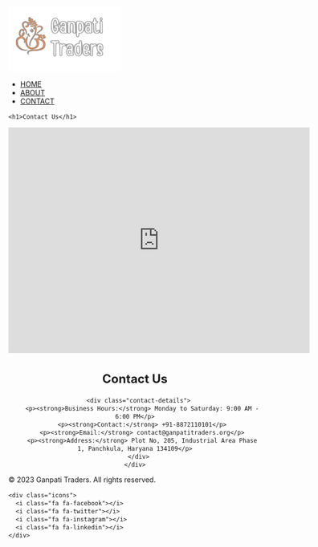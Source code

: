 <!DOCTYPE html>
<html>

<head>
  <meta name="viewport" content="with=device-width, initial-scale=1.0">
  <title>Ganpati Traders</title>
  <link rel="stylesheet" href="style.css">
  <link rel="preconnect" href="https://fonts.googleapis.com">
  <link rel="preconnect" href="https://fonts.gstatic.com" crossorigin>
  <link
    href="https://fonts.googleapis.com/css2?family=Poppins:ital,wght@0,200;0,300;0,400;0,500;0,600;0,700;0,800;0,900;1,100;1,200;1,300;1,400;1,500;1,600;1,700;1,800;1,900&display=swap"
    rel="stylesheet">
  <link rel="stylesheet" href="https://cdnjs.cloudflare.com/ajax/libs/font-awesome/4.7.0/css/font-awesome.min.css">
  <link rel="stylesheet" href="header.css">
  <link rel="stylesheet" href="general.css">
  <link rel="stylesheet" href="responsive.css">
  <link rel="stylesheet" href="footer.css">
  <link rel="shortcut icon" type="image/x-icon" href="images/favicon.ico">

  <style>
    .contact-container {
      max-width: 600px;
      margin: 0 auto;
      text-align: center;
    }

    .contact-heading {
      font-size: 24px;
      font-weight: bold;
      margin-bottom: 20px;
    }

    .contact-details {
      margin-bottom: 20px;
    }

    .contact-details p {
      margin-bottom: 10px;
    }

    .contact-details strong {
      font-weight: bold;
    }
  </style>



</head>

<body>
  <section class="sub-header">
    <nav>
      <a href="index"><img src="images/logo.png"></a>
      <div class="nav-links" id="navLinks">
        <!--Rákatt ikon- elrejti a menüt-->
        <i class="fa fa-times" onclick="hideMenu()"></i>
        <ul>
          <li><a href="index">HOME</a></li>
          <li><a href="about">ABOUT</a></li>
          <li><a href="contact">CONTACT</a></li>
        </ul>
      </div>
      <!--Rákatt ikon- mutatja a menüt-->
      <i class="fa fa-bars" onclick="showMenu()"></i>
    </nav>

    <h1>Contact Us</h1>

  </section>

  <!--Contanct US-->

  <section class="location">
    <iframe
      src="https://www.google.com/maps/embed?pb=!1m18!1m12!1m3!1d3431.6548465125447!2d76.84193817546063!3d30.671846374613743!2m3!1f0!2f0!3f0!3m2!1i1024!2i768!4f13.1!3m3!1m2!1s0x390f956f661df1f3%3A0xb752662c3aebc8b5!2sGanpati%20Traders!5e0!3m2!1sen!2sin!4v1686215186384!5m2!1sen!2sin"
      width="600" height="450" style="border:0;" allowfullscreen="" loading="lazy"
      referrerpolicy="no-referrer-when-downgrade"></iframe>

  </section>
  <section>
    <div class="contact-container">
      <h2 class="contact-heading">Contact Us</h2>

      <div class="contact-details">
        <p><strong>Business Hours:</strong> Monday to Saturday: 9:00 AM - 6:00 PM</p>
        <p><strong>Contact:</strong> +91-8872110101</p>
        <p><strong>Email:</strong> contact@ganpatitraders.org</p>
        <p><strong>Address:</strong> Plot No, 205, Industrial Area Phase 1, Panchkula, Haryana 134109</p>
      </div>
    </div>
  </section>





  <!--Footer-->

  <section class="footer">
    <p>© 2023 Ganpati Traders. All rights reserved.</p>

    <div class="icons">
      <i class="fa fa-facebook"></i>
      <i class="fa fa-twitter"></i>
      <i class="fa fa-instagram"></i>
      <i class="fa fa-linkedin"></i>
    </div>
  </section>









  <!--Javascript kód menü ki és becsukására (max700px képernyőn)-->
  <!--JavaScript for Toggle Menu-->

  <script>

    var navLinks = document.getElementById("navLinks");

    function showMenu() {
      navLinks.style.right = "0";
    }
    function hideMenu() {
      navLinks.style.right = "-200px";
    }

  </script>

</body>

</html>